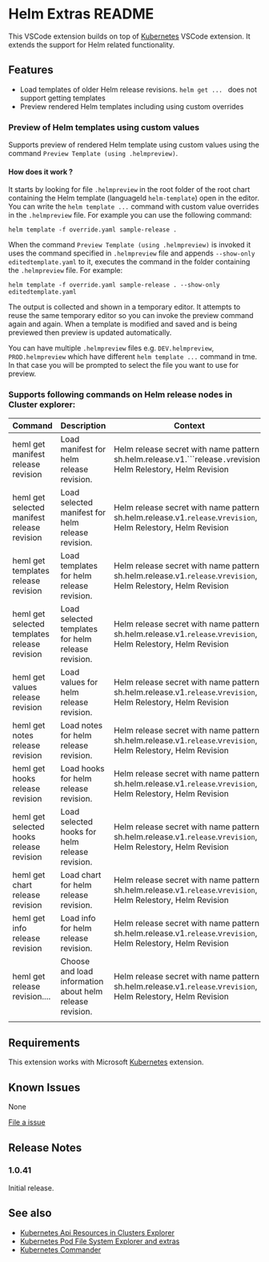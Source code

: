 # Helm Extras README

This VSCode extension builds on top of [Kubernetes](https://marketplace.visualstudio.com/items?itemName=ms-kubernetes-tools.vscode-kubernetes-tools) VSCode extension. It extends the support for Helm related functionality.

## Features

- Load templates of older Helm release revisions. `helm get ... ` does not support getting templates
- Preview rendered Helm templates including using custom overrides

### Preview of Helm templates using custom values

Supports preview of rendered Helm template using custom values using the command `Preview Template (using .helmpreview)`.

#### **How does it work ?**

It starts by looking for file `.helmpreview` in the root folder of the root chart containing the Helm template (languageId `helm-template`) open in the editor. You can write the `helm template ...` command with custom value overrides in the `.helmpreview` file. For example you can use the following command:

```
helm template -f override.yaml sample-release .
```

When the command `Preview Template (using .helmpreview)` is invoked it uses the command specified in `.helmpreview` file and appends `--show-only editedtemplate.yaml` to it, executes the command in the folder containing the `.helmpreview` file. For example:

```
helm template -f override.yaml sample-release . --show-only editedtemplate.yaml
```

The output is collected and shown in a temporary editor. It attempts to reuse the same temporary editor so you can invoke the preview command again and again. When a template is modified and saved and is being previewed then preview is updated automatically.

You can have multiple `.helmpreview` files e.g. `DEV.helmpreview`, `PROD.helmpreview` which have different `helm template ...` command in tme. In that case you will be prompted to select the file you want to use for preview.

### Supports following commands on Helm release nodes in Cluster explorer:

|Command|Description|Context|
|---|---|---|
|heml get manifest release revision|Load manifest for helm release revision.|Helm release secret with name pattern sh.helm.release.v1.```release`.v`revision`, Helm Relestory, Helm Revision|
|heml get selected manifest release revision|Load selected manifest for helm release revision.|Helm release secret with name pattern sh.helm.release.v1.`release`.v`revision`, Helm Relestory, Helm Revision|
|heml get templates release revision|Load templates for helm release revision.|Helm release secret with name pattern sh.helm.release.v1.`release`.v`revision`, Helm Relestory, Helm Revision|
|heml get selected templates release revision|Load selected templates for helm release revision.|Helm release secret with name pattern sh.helm.release.v1.`release`.v`revision`, Helm Relestory, Helm Revision|
|heml get values release revision|Load values for helm release revision.|Helm release secret with name pattern sh.helm.release.v1.`release`.v`revision`, Helm Relestory, Helm Revision|
|heml get notes release revision|Load notes for helm release revision.|Helm release secret with name pattern sh.helm.release.v1.`release`.v`revision`, Helm Relestory, Helm Revision|
|heml get hooks release revision|Load hooks for helm release revision.|Helm release secret with name pattern sh.helm.release.v1.`release`.v`revision`, Helm Relestory, Helm Revision|
|heml get selected hooks release revision|Load selected hooks for helm release revision.|Helm release secret with name pattern sh.helm.release.v1.`release`.v`revision`, Helm Relestory, Helm Revision|
|heml get chart release revision|Load chart for helm release revision.|Helm release secret with name pattern sh.helm.release.v1.`release`.v`revision`, Helm Relestory, Helm Revision|
|heml get info release revision|Load info for helm release revision.|Helm release secret with name pattern sh.helm.release.v1.`release`.v`revision`, Helm Relestory, Helm Revision|
|heml get release revision....|Choose and load information about helm release revision.|Helm release secret with name pattern sh.helm.release.v1.`release`.v`revision`, Helm Relestory, Helm Revision|
|||

## Requirements

This extension works with Microsoft [Kubernetes](https://marketplace.visualstudio.com/items?itemName=ms-kubernetes-tools.vscode-kubernetes-tools) extension.

## Known Issues

None

[File a issue](https://github.com/sandipchitale/vscode-kubernetes-helm-extras/issues)

## Release Notes

### 1.0.41

Initial release.

## See also

- [Kubernetes Api Resources in Clusters Explorer](https://marketplace.visualstudio.com/items?itemName=sandipchitale.vscode-kubernetes-api-resources)
- [Kubernetes Pod File System Explorer and extras](https://marketplace.visualstudio.com/items?itemName=sandipchitale.kubernetes-file-system-explorer)
- [Kubernetes Commander](https://marketplace.visualstudio.com/items?itemName=sandipchitale.vscode-kubernetes-commander-editor)

